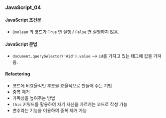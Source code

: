 ### JavaScript_04

#### JavaScript 조건문
- `Boolean` 의 코드가 `True` 면 실행 / `False` 면 실행하지 않음.

#### JavaScript 문법
- `document.querySelector('#id').value` --> `id`를 가지고 있는 태그에 값을 가져옴.

#### Refactoring
- 코드에 비효율적인 부분을 효율적으로 만들어 주는 기법
- 중복 제거
- 가독성을 높여주는 방법
- `this` 키워드를 활용하여 자기 자신을 가르키는 코드로 작성 가능
- 변수라는 기능을 이용하여 중복 제거 가능
